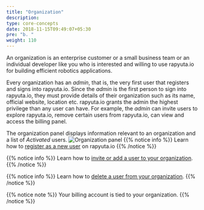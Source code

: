 ```yaml
---
title: "Organization"
description:
type: core-concepts
date: 2018-11-15T09:49:07+05:30
pre: "b. "
weight: 110
---
```

An organization is an enterprise customer or a small business team or
an individual developer like you who is interested and willing to use
rapyuta.io for building efficient robotics applications.

Every organization has an _admin_, that is, the very first user that registers and
signs into rapyuta.io. Since the _admin_ is the first person to sign into
rapyuta.io, they must provide details of their organization such as
its name, official website, location etc. rapyuta.io grants the admin the
highest privilege than any user can have. For example, the _admin_ can invite users
to explore rapyuta.io, remove certain users from rapyuta.io, can view and access
the billing panel.

The organization panel displays information relevant to an organization and a
list of *Activated* users.
![Organization panel](/images/getting-started/organization/org-panel.png?classes=border,shadow&width=50pc)
{{% notice info %}}
Learn how to [register as a new user](/getting-started/register-new-user/) on rapyuta.io
{{% /notice %}}

{{% notice info %}}
Learn how to [invite or add a user to your organization](/getting-started/invite-user-to-org/).
{{% /notice %}}

{{% notice info %}}
Learn how to [delete a user from your organization](/getting-started/remove-user-from-org/).
{{% /notice %}}

{{% notice note %}}
Your billing account is tied to your organization.
{{% /notice %}}